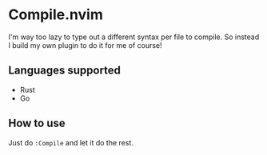 # Compile.nvim
I'm way too lazy to type out a different syntax per file to compile.
So instead I build my own plugin to do it for me of course!

## Languages supported
- Rust
- Go

## How to use 
Just do `:Compile` and let it do the rest.
